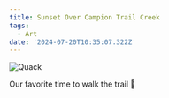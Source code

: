```yaml
---
title: Sunset Over Campion Trail Creek
tags:
  - Art
date: '2024-07-20T10:35:07.322Z'
---
```


![Quack](http://res.cloudinary.com/cpadilla/image/upload/v1721494502/chrisdpadilla/blog/art/exanlt6aldgo8ns5lmiv.jpg)

Our favorite time to walk the trail 🌅
